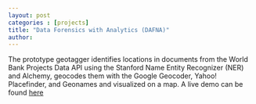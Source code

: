 ```yaml
---
layout: post
categories : [projects]
title: "Data Forensics with Analytics (DAFNA)"
author: 
---
```




The prototype geotagger identifies locations in documents from the World Bank Projects Data API using the Stanford Name Entity Recognizer (NER) and Alchemy, geocodes them with the Google Geocoder, Yahoo! Placefinder, and Geonames and visualized on a map. A live demo can be found [here][here]

[here]: http://geotagger.da.qcridemos.org/worldbank/


